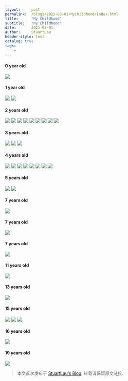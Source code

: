 ```yaml
---
layout:     post
permalink:  /blogs/2025-08-01-MyChildhood/index.html
title:      "My Childhood"
subtitle:   "My Childhood"
date:       2025-08-01
author:     StuartLau
header-style: text
catalog: true
tags:
    - 
---
```

#### 0 year old
<div>
<img src="/images/in-post/MyChildhood-0y-1.jpg">
</div>

#### 1 year old
<div>
<img src="/images/in-post/MyChildhood-1y-1.jpg">
<img src="/images/in-post/MyChildhood-1y-2.jpg">
</div>

#### 2 years old
<div>
<img src="/images/in-post/MyChildhood-2y-1.jpg">
<img src="/images/in-post/MyChildhood-2y-2.jpg">
<img src="/images/in-post/MyChildhood-2y-3.jpg">
<img src="/images/in-post/MyChildhood-2y-4.jpg">
<img src="/images/in-post/MyChildhood-2y-5.jpg">
<img src="/images/in-post/MyChildhood-2y-6.jpg">
<img src="/images/in-post/MyChildhood-2y-7.jpg">
<img src="/images/in-post/MyChildhood-2y-8.jpg">
<img src="/images/in-post/MyChildhood-2y-9.jpg">
</div>

#### 3 years old
<div>
<img src="/images/in-post/MyChildhood-3y-1.jpg">
<img src="/images/in-post/MyChildhood-3y-2.jpg">
<img src="/images/in-post/MyChildhood-3y-3.jpg">
</div>

#### 4 years old
<div>
<img src="/images/in-post/MyChildhood-4y-1.jpg">
<img src="/images/in-post/MyChildhood-4y-2.jpg">
<img src="/images/in-post/MyChildhood-4y-3.jpg">
<img src="/images/in-post/MyChildhood-4y-4.jpg">
<img src="/images/in-post/MyChildhood-4y-5.jpg">
<img src="/images/in-post/MyChildhood-4y-6.jpg">
<img src="/images/in-post/MyChildhood-4y-7.jpg">
<img src="/images/in-post/MyChildhood-4y-8.jpg">
</div>

#### 5 years old
<div>
<img src="/images/in-post/MyChildhood-5y-1.jpg">
<img src="/images/in-post/MyChildhood-5y-2.jpg">
</div>

#### 7 years old
<div>
<img src="/images/in-post/MyChildhood-7y-1.jpg">
</div>

#### 7 years old
<div>
<img src="/images/in-post/MyChildhood-7y-1.jpg">
</div>

#### 7 years old
<div>
<img src="/images/in-post/MyChildhood-7y-1.jpg">
</div>

#### 11 years old
<div>
<img src="/images/in-post/MyChildhood-11y-1.jpg">
</div>

#### 13 years old
<div>
<img src="/images/in-post/MyChildhood-13y-1.jpg">
</div>

#### 15 years old
<div>
<img src="/images/in-post/MyChildhood-15y-1.jpg">
<img src="/images/in-post/MyChildhood-15y-2.jpg">
<img src="/images/in-post/MyChildhood-15y-3.jpg">
</div>

#### 16 years old
<div>
<img src="/images/in-post/MyChildhood-16y-1.jpg">
</div>

#### 19 years old
<div>
<img src="/images/in-post/MyChildhood-19y-1.jpg">
</div>


> 本文首次发布于 [StuartLau's Blog](https://stuartlau.github.io), 转载请保留原文链接.
